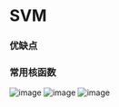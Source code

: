 # SVM
### 优缺点

### 常用核函数


![image](https://github.com/oniix17/InterviewPreparation/blob/main/images/SVM1.jpg)
![image](https://github.com/oniix17/InterviewPreparation/blob/main/images/SVM2.jpg)
![image](https://github.com/oniix17/InterviewPreparation/blob/main/images/SVM3.jpg)
